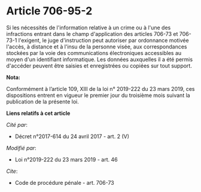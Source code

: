 # Article 706-95-2

Si les nécessités de l'information relative à un crime ou à l'une des infractions entrant dans le champ d'application des
articles 706-73 et 706-73-1 l'exigent, le juge d'instruction peut autoriser par ordonnance motivée l'accès, à distance et à
l'insu de la personne visée, aux correspondances stockées par la voie des communications électroniques accessibles au moyen
d'un identifiant informatique. Les données auxquelles il a été permis d'accéder peuvent être saisies et enregistrées ou
copiées sur tout support.

**Nota:**

Conformément à l’article 109, XIII de la loi n° 2019-222 du 23 mars 2019, ces dispositions entrent en vigueur le premier jour
du troisième mois suivant la publication de la présente loi.

**Liens relatifs à cet article**

_Cité par_:

  - Décret n°2017-614 du 24 avril 2017 - art. 2 (V)

_Modifié par_:

  - Loi n°2019-222 du 23 mars 2019 - art. 46

_Cite_:

  - Code de procédure pénale - art. 706-73
